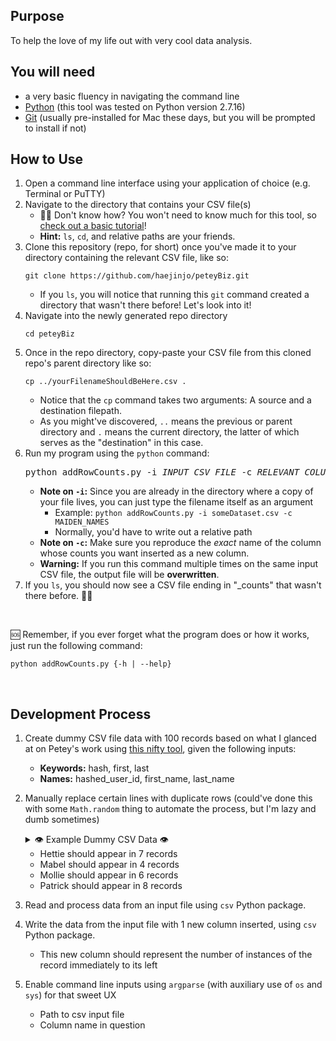 ## Purpose
To help the love of my life out with very cool data analysis.

## You will need
  - a very basic fluency in navigating the command line
  - [Python](https://www.python.org/downloads/) (this tool was tested on Python version 2.7.16)
  - [Git](https://git-scm.com/book/en/v2/Getting-Started-Installing-Git#:~:text=Before%20you%20start%20using%20Git,code%20and%20compile%20it%20yourself.) (usually pre-installed for Mac these days, but you will be prompted to install if not)

## How to Use
1. Open a command line interface using your application of choice (e.g. Terminal or PuTTY)
2. Navigate to the directory that contains your CSV file(s)
    - 🤷‍♂️ Don't know how? You won't need to know much for this tool, so [check out a basic tutorial](https://computers.tutsplus.com/tutorials/navigating-the-terminal-a-gentle-introduction--mac-3855)!
    - **Hint:** `ls`, `cd`, and relative paths are your friends.
3. Clone this repository (repo, for short) once you've made it to your directory containing the relevant CSV file, like so:
    ```
    git clone https://github.com/haejinjo/peteyBiz.git
    ```
    - If you `ls`, you will notice that running this `git` command created a directory that wasn't there before! Let's look into it!
4. Navigate into the newly generated repo directory
    ```
    cd peteyBiz
    ```
5. Once in the repo directory, copy-paste your CSV file from this cloned repo's parent directory like so:
    ```
    cp ../yourFilenameShouldBeHere.csv .
    ```
    - Notice that the `cp` command takes two arguments: A source and a destination filepath.
    - As you might've discovered, `..` means the previous or parent directory and `.` means the current directory, the latter of which serves as the "destination" in this case.
6. Run my program using the `python` command:
    <pre>python addRowCounts.py -i <i>INPUT CSV FILE</i> -c <i>RELEVANT COLUMN NAME</i></pre>
    - **Note on `-i`:** Since you are already in the directory where a copy of your file lives, you can just type the filename itself as an argument
      - Example: `python addRowCounts.py -i someDataset.csv -c MAIDEN_NAMES`
      - Normally, you'd have to write out a relative path
    - **Note on `-c`:** Make sure you reproduce the *exact* name of the column whose counts you want inserted as a new column.
    - **Warning:** If you run this command multiple times on the same input CSV file, the output file will be **overwritten**.
7. If you `ls`, you should now see a CSV file ending in "_counts" that wasn't there before. 👋💩

<br />

🆘 Remember, if you ever forget what the program does or how it works, just run the following command:
```
python addRowCounts.py {-h | --help}
```
<br />

## Development Process

1. Create dummy CSV file data with 100 records based on what I glanced at on Petey's work using [this nifty tool](https://www.convertcsv.com/generate-test-data.htm), given the following inputs:
    - **Keywords:** hash, first, last
    - **Names:** hashed_user_id, first_name, last_name

2. Manually replace certain lines with duplicate rows (could've done this with some `Math.random` thing to automate the process, but I'm lazy and dumb sometimes)
    <details>
      <summary>👁️ Example Dummy CSV Data 👁️</summary>
      <pre>
      hashed_user_id,first_name,last_name
      7355f6711abfe07488b36d89e296e0a271248de4,Louise,Castillo
      6b8085fa5423665fd2a250ce1da7e423aa8ffccb,Cameron,Fletcher
      00d2e06e75391fb0e46d0b90655f40ee83f221a2,Mollie,Reese
      00d2e06e75391fb0e46d0b90655f40ee83f221a2,Mollie,Reese
      d5eff30b51825ea042dd3aed25db9e94bcbf5aaf,Mitchell,Hudson
      f43b4772d4527f43ca880c6b9d9039b5e3f5ffd7,Vera,Scott
      7feef75ac3c189116e69c5dd28e35ea931c84b8b,Patrick,Mack
      58641dba0625ab5617f0f76b255eb3142a7935f9,Hettie,Ward
      b585a94d357b8cd1f86963d3d618f9de0a114360,Minnie,Ramos
      e8480f7a22cba933d2fb014f8c2be92e692ad86f,Andre,Perez
      6c07449a6de00f03fe32a7b2f2114b29197362b5,Lester,Lane
      00d2e06e75391fb0e46d0b90655f40ee83f221a2,Mollie,Reese
      58641dba0625ab5617f0f76b255eb3142a7935f9,Hettie,Ward
      9d61ed249f87685c9e11f096d0c3a799ca0ea48b,Dorothy,Butler
      7d6ed67d85ee64fda624116bec9ae7da9eb64d0c,Leroy,Boone
      8c506576c593141f5fccdf8aaec144a6760a1680,Vincent,Singleton
      7feef75ac3c189116e69c5dd28e35ea931c84b8b,Patrick,Mack
      c63e64513775e93af81ab3839a809d5e8ff1ca77,Francisco,Waters
      3edb4823e792d621215e335715a03cadff8ab3a9,Ernest,Sims
      f4e40992f5cd461e33c77cd856156a88d48799db,Mabel,Vasquez
      35c7b045ea2be5f911a82ed610ac9770e1fa159e,Warren,Dixon
      e0440fc95d8da90a3d6ef8be29945d82cb67a3d8,Dollie,Wilkins
      5adbb03145da3f1e649b29791b1713d385854d51,Sadie,Maldonado
      0eee8c0b7d9baf3752ba6738b9554bd3036f3965,Antonio,Chambers
      52f0a6d9273983c70cebab81fed2543064773366,Leonard,Buchanan
      0edcedff4a55c3adf73342446a55f4bc0951c94f,Julian,Parsons
      2cb4ab1140da07a2a158f70219c593106bbb4799,Flora,Lucas
      7feef75ac3c189116e69c5dd28e35ea931c84b8b,Patrick,Mack
      6f085a70b9d0a4315ac976e35e1e4ddd091ea995,Nelle,Poole
      f90e04d1d2d3cf9d3cc06967eee504152fe02c81,Rosa,Jenkins
      f4e40992f5cd461e33c77cd856156a88d48799db,Mabel,Vasquez
      9adb7dd2541533201533da5f5982b2fd88e07e68,Lucile,Parks
      3ec9a427cc008d7c0aeca5134c38fb7e1ad53bf1,Maud,Harrington
      294195215e4a93c7ab08ddcf1c70f16ffe316fdb,Adele,Bennett
      841a7f7ff82d1504ce101c5c714cd1249e793ef3,Jon,Tran
      568febb6d8929400c4116fa86cbc6fd061e0277e,Julia,Frazier
      39969d39a41111c6810c72ae55a5a80dedda0ad9,Leo,Gomez
      a1ce14e19e4fa00b02912b258e1997f958964b5e,Ida,Morgan
      3cdbdf539d6a1c4573b1432beb0c22defddd54ee,Irene,Spencer
      196dfdef48ab074c6af49ddf8c4c979ef420ef38,Juan,Lowe
      68973378b3211fb1aff7bfa9feb6bd49962bf8ee,Delia,Myers
      b4774cbded39aeb304051fba9a0d7b735c9a3db2,Charlie,Hardy
      89e40a5debc16f5e9a53e5359f2d63b518cad693,Clyde,Shelton
      3b54fb98cc6b6a1f02d4c7de6acfafd189de486e,Virginia,Warner
      a11ab8c0bf8ff15e6d6fe5217f9dfb95143c5b9e,Roger,Tate
      31a4857a1a57690293555793c6a1d525e5ce86f1,Leon,Henry
      5d0e33b618666ad0d21333c03f175f993f6aaf42,Winifred,Burgess
      5b09fd0a564f7af9b76d7733834745481ec9423d,Seth,Roy
      2c26eeab240290ea3232147057cf88cccc726ebe,Edna,West
      eab4bdbb818f2b55b59a0db64326edc8c6a9ea32,Irene,Powers
      416c5d812f55873533e6ef9aac5ddf8a34ad178e,Emily,Cortez
      61bd659b036b79c3df1de83508fbef7d673659cc,Wayne,Webster
      58641dba0625ab5617f0f76b255eb3142a7935f9,Hettie,Ward
      58641dba0625ab5617f0f76b255eb3142a7935f9,Hettie,Ward
      f335fee4e96916b6cfa436e1d31472420482b870,Marian,Wise
      e828571433842e54e92ad2c8914899b079690d14,Fanny,Baker
      61b1b6752deffffcc37c5012ecdec29221ae50c9,Grace,Thompson
      99668d2e5a1403be3ac9d974fc9cf9921aaaf17f,Jeff,Chapman
      eee74b5ba2e378640c1f1744db6e1e10611b969f,William,Myers
      6586f60a7a40ed8706d9eeb9afdd4bdfbd8cd86f,Darrell,Wilkins
      d0618d5882c0e905653000350b3d7097bf576986,Erik,Dawson
      498ffe5b54315931eb6d7b79c2c4ccf03e2b2f39,Timothy,Little
      277f876145316ce20237bf487ab7424f39c40378,Keith,Guzman
      53f8057cd1f3a8edf3bc50666fe1723b1ab97e66,Lucile,Stokes
      a40203f933f354bfbae63dd6886772b2ae31cacd,Jessie,Wade
      4acb511cfbc625f5744dd216485a2922ffb7057a,Mark,Yates
      f8bb2809aaf3835724bbf193bf37138c32b25270,Eleanor,Munoz
      5419069fe539567f847485e8f4ec3fea3787d04b,Annie,Black
      ec1401eff8eb0df7760cad3984289ab357fc3b2c,Chase,Richards
      d54718af65b2850e0ad35b3003ef01c4153c2b95,Maggie,Higgins
      7feef75ac3c189116e69c5dd28e35ea931c84b8b,Patrick,Mack
      1dd1c77de058fbf25bf736b2445a9bf36c67d88c,Luis,Hughes
      7feef75ac3c189116e69c5dd28e35ea931c84b8b,Patrick,Mack
      58641dba0625ab5617f0f76b255eb3142a7935f9,Hettie,Ward
      999a480139259d9cebeced7798199b9fe2fe3ffe,Anthony,Carlson
      4905443a2d4ceb29a67680f18f53d3cca4c2cd96,Frances,Ross
      58641dba0625ab5617f0f76b255eb3142a7935f9,Hettie,Ward
      2029df4d426b57f47d299314a61df7f1ec2ca574,Leon,Baldwin
      8b3ba5832652b7f434e212721dee7b7ed62a52de,Josephine,Bass
      29b45977bc48fdf4ebb2c8aa71ac3724eb7f8873,Marvin,Bailey
      00d2e06e75391fb0e46d0b90655f40ee83f221a2,Mollie,Reese
      8be1358a2441834b1bd4c48f9c5160c0a562eebc,Jack,Watson
      7feef75ac3c189116e69c5dd28e35ea931c84b8b,Patrick,Mack
      b3d41c0b547f5924e4edb3a69ea6a9223b9363b5,Bradley,Harrison
      58641dba0625ab5617f0f76b255eb3142a7935f9,Hettie,Ward
      78ea1f741b3618af9396c637d28d807e9250d6f9,Thomas,Wallace
      00d2e06e75391fb0e46d0b90655f40ee83f221a2,Mollie,Reese
      90f72e91418d6c1fc618a90aed0aa29236539c17,Max,Medina
      1cfc5e74b072e5e50a1423d6c8761fc127fb9a65,Christopher,More
      69e676e6b0774534eba6967cad95e92a64091631,Harriett,Fitz
      7c81b4077cef9ca5ef0e5184bbaef35d05eaf1c0,Vera,Reese
      7feef75ac3c189116e69c5dd28e35ea931c84b8b,Patrick,Mack
      6ea1ceeb4d32f8bb24ac257ede4b770e7d50e9f3,Jay,Curry
      7feef75ac3c189116e69c5dd28e35ea931c84b8b,Patrick,Mack
      f4e40992f5cd461e33c77cd856156a88d48799db,Mabel,Vasquez
      1af4ea10c66dac8b5e5420f583ae6df0a343fbaf,Wayne,Day
      f4e40992f5cd461e33c77cd856156a88d48799db,Mabel,Vasquez
      056dc39a305fe89371841a0e62e1d1fa05ab2fc1,Seth,Beck
      695128a9604c92f4222a3b1de1cd76765ff26359,Sue,Collier
      00d2e06e75391fb0e46d0b90655f40ee83f221a2,Mollie,Reese
      </pre>
    </details>
    
    - Hettie should appear in 7 records
    - Mabel should appear in 4 records
    - Mollie should appear in 6 records
    - Patrick should appear in 8 records

3. Read and process data from an input file using `csv` Python package.

4. Write the data from the input file with 1 new column inserted, using `csv` Python package.
    - This new column should represent the number of instances of the record immediately to its left

4. Enable command line inputs using `argparse` (with auxiliary use of `os` and `sys`) for that sweet UX
    - Path to csv input file
    - Column name in question